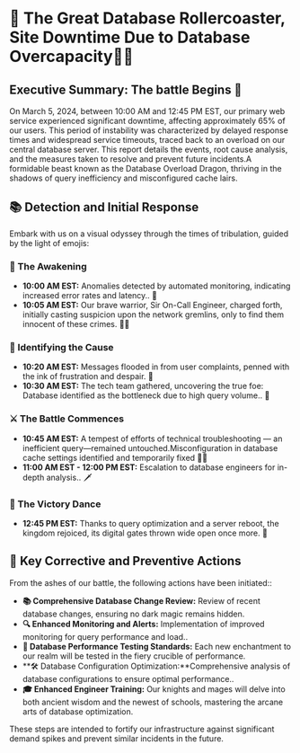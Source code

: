 # 🎢 The Great Database Rollercoaster, Site Downtime Due to Database Overcapacity🕵️‍♂️

## Executive Summary: The battle Begins 🌟

On March 5, 2024, between 10:00 AM and 12:45 PM EST, our primary web service experienced significant downtime, affecting approximately 65% of our users. This period of instability was characterized by delayed response times and widespread service timeouts, traced back to an overload on our central database server. This report details the events, root cause analysis, and the measures taken to resolve and prevent future incidents.A formidable beast known as the Database Overload Dragon, thriving in the shadows of query inefficiency and misconfigured cache lairs.

## 📚 Detection and Initial Response

Embark with us on a visual odyssey through the times of tribulation, guided by the light of emojis:

### 🚨 The Awakening
- **10:00 AM EST:** Anomalies detected by automated monitoring, indicating increased error rates and latency.. 📢
- **10:05 AM EST:** Our brave warrior, Sir On-Call Engineer, charged forth, initially casting suspicion upon the network gremlins, only to find them innocent of these crimes. 🕵️‍♂️

### 🌊 Identifying the Cause
- **10:20 AM EST:** Messages flooded in from user complaints, penned with the ink of frustration and despair. 📜
- **10:30 AM EST:** The tech team gathered, uncovering the true foe: Database identified as the bottleneck due to high query volume.. 🐉

### ⚔️ The Battle Commences
- **10:45 AM EST:** A tempest of efforts of technical troubleshooting — an inefficient query—remained untouched.Misconfiguration in database cache settings identified and temporarily fixed 🧙‍♂️
- **11:00 AM EST - 12:00 PM EST:** Escalation to database engineers for in-depth analysis.. 🗡️

### 🎉 The Victory Dance
- **12:45 PM EST:** Thanks to query optimization and a server reboot, the kingdom rejoiced, its digital gates thrown wide open once more. 🎊

## 📖 Key Corrective and Preventive Actions

From the ashes of our battle, the following actions have been initiated::
- **📚 Comprehensive Database Change Review:** Review of recent database changes, ensuring no dark magic remains hidden. 
- **🔍 Enhanced Monitoring and Alerts:** Implementation of improved monitoring for query performance and load..
- **🧪 Database Performance Testing Standards:** Each new enchantment to our realm will be tested in the fiery crucible of performance.
- **🛠️ Database Configuration Optimization:**Comprehensive analysis of database configurations to ensure optimal performance..
- **🎓 Enhanced Engineer Training:** Our knights and mages will delve into both ancient wisdom and the newest of schools, mastering the arcane arts of database optimization.


These steps are intended to fortify our infrastructure against significant demand spikes and prevent similar incidents in the future.
